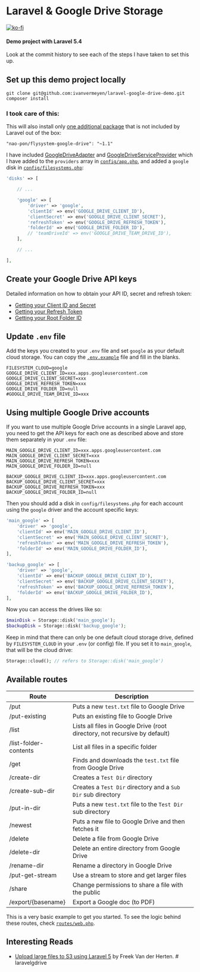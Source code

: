 # Laravel & Google Drive Storage

[![ko-fi](https://www.ko-fi.com/img/githubbutton_sm.svg)](https://ko-fi.com/R6R3UQ8V)

#### Demo project with Laravel 5.4

Look at the commit history to see each of the steps I have taken to set this up.

## Set up this demo project locally

```
git clone git@github.com:ivanvermeyen/laravel-google-drive-demo.git
composer install
```

### I took care of this:

This will also install only [one additional package](https://github.com/nao-pon/flysystem-google-drive) that is not included by Laravel out of the box:

```
"nao-pon/flysystem-google-drive": "~1.1"
```

I have included [GoogleDriveAdapter](app/Providers/GoogleDriveAdapter.php) and [GoogleDriveServiceProvider](app/Providers/GoogleDriveServiceProvider.php) which I have added to the `providers` array in [`config/app.php`](config/app.php), and added a `google` disk in [`config/filesystems.php`](config/filesystems.php):

```php
'disks' => [

    // ...

    'google' => [
        'driver' => 'google',
        'clientId' => env('GOOGLE_DRIVE_CLIENT_ID'),
        'clientSecret' => env('GOOGLE_DRIVE_CLIENT_SECRET'),
        'refreshToken' => env('GOOGLE_DRIVE_REFRESH_TOKEN'),
        'folderId' => env('GOOGLE_DRIVE_FOLDER_ID'),
        // 'teamDriveId' => env('GOOGLE_DRIVE_TEAM_DRIVE_ID'),
    ],

    // ...

],
```

## Create your Google Drive API keys

Detailed information on how to obtain your API ID, secret and refresh token:

-   [Getting your Client ID and Secret](README/1-getting-your-dlient-id-and-secret.md)
-   [Getting your Refresh Token](README/2-getting-your-refresh-token.md)
-   [Getting your Root Folder ID](README/3-getting-your-root-folder-id.md)

## Update `.env` file

Add the keys you created to your `.env` file and set `google` as your default cloud storage. You can copy the [`.env.example`](.env.example) file and fill in the blanks.

```
FILESYSTEM_CLOUD=google
GOOGLE_DRIVE_CLIENT_ID=xxx.apps.googleusercontent.com
GOOGLE_DRIVE_CLIENT_SECRET=xxx
GOOGLE_DRIVE_REFRESH_TOKEN=xxx
GOOGLE_DRIVE_FOLDER_ID=null
#GOOGLE_DRIVE_TEAM_DRIVE_ID=xxx
```

## Using multiple Google Drive accounts

If you want to use multiple Google Drive accounts in a single Laravel app, you need to get the API keys for each one as described above and store them separately in your `.env` file:

```
MAIN_GOOGLE_DRIVE_CLIENT_ID=xxx.apps.googleusercontent.com
MAIN_GOOGLE_DRIVE_CLIENT_SECRET=xxx
MAIN_GOOGLE_DRIVE_REFRESH_TOKEN=xxx
MAIN_GOOGLE_DRIVE_FOLDER_ID=null

BACKUP_GOOGLE_DRIVE_CLIENT_ID=xxx.apps.googleusercontent.com
BACKUP_GOOGLE_DRIVE_CLIENT_SECRET=xxx
BACKUP_GOOGLE_DRIVE_REFRESH_TOKEN=xxx
BACKUP_GOOGLE_DRIVE_FOLDER_ID=null
```

Then you should add a disk in `config/filesystems.php` for each account using the `google` driver and the account specific keys:

```php
'main_google' => [
    'driver' => 'google',
    'clientId' => env('MAIN_GOOGLE_DRIVE_CLIENT_ID'),
    'clientSecret' => env('MAIN_GOOGLE_DRIVE_CLIENT_SECRET'),
    'refreshToken' => env('MAIN_GOOGLE_DRIVE_REFRESH_TOKEN'),
    'folderId' => env('MAIN_GOOGLE_DRIVE_FOLDER_ID'),
],

'backup_google' => [
    'driver' => 'google',
    'clientId' => env('BACKUP_GOOGLE_DRIVE_CLIENT_ID'),
    'clientSecret' => env('BACKUP_GOOGLE_DRIVE_CLIENT_SECRET'),
    'refreshToken' => env('BACKUP_GOOGLE_DRIVE_REFRESH_TOKEN'),
    'folderId' => env('BACKUP_GOOGLE_DRIVE_FOLDER_ID'),
],
```

Now you can access the drives like so:

```php
$mainDisk = Storage::disk('main_google');
$backupDisk = Storage::disk('backup_google');
```

Keep in mind that there can only be one default cloud storage drive, defined by `FILESYSTEM_CLOUD` in your `.env` (or config) file. If you set it to `main_google`, that will be the cloud drive:

```php
Storage::cloud(); // refers to Storage::disk('main_google')
```

## Available routes

| Route                 | Description                              |
| --------------------- | ---------------------------------------- |
| /put                  | Puts a new `test.txt` file to Google Drive |
| /put-existing         | Puts an existing file to Google Drive    |
| /list                 | Lists all files in Google Drive (root directory, not recursive by default) |
| /list-folder-contents | List all files in a specific folder      |
| /get                  | Finds and downloads the `test.txt` file from Google Drive |
| /create-dir           | Creates a `Test Dir` directory   |
| /create-sub-dir       | Creates a `Test Dir` directory and a `Sub Dir` sub directory |
| /put-in-dir           | Puts a new `test.txt` file to the `Test Dir` sub directory |
| /newest               | Puts a new file to Google Drive and then fetches it |
| /delete               | Delete a file from Google Drive          |
| /delete-dir           | Delete an entire directory from Google Drive |
| /rename-dir           | Rename a directory in Google Drive       |
| /put-get-stream       | Use a stream to store and get larger files |
| /share                | Change permissions to share a file with the public |
| /export/{basename}    | Export a Google doc (to PDF) |

This is a very basic example to get you started. To see the logic behind these routes, check [`routes/web.php`](routes/web.php).

## Interesting Reads

-   [Upload large files to S3 using Laravel 5](https://murze.be/2015/07/upload-large-files-to-s3-using-laravel-5/) by Freek Van der Herten.
#   l a r a v e l g d r i v e  
 
